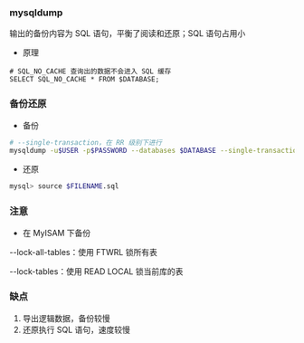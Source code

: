 ### mysqldump

输出的备份内容为 SQL 语句，平衡了阅读和还原；SQL 语句占用小

* 原理

```mysql
# SQL_NO_CACHE 查询出的数据不会进入 SQL 缓存
SELECT SQL_NO_CACHE * FROM $DATABASE;
```


### 备份还原

* 备份

```bash
# --single-transaction，在 RR 级别下进行
mysqldump -u$USER -p$PASSWORD --databases $DATABASE --single-transaction > $FILENAME.sql
```

* 还原

```bash
mysql> source $FILENAME.sql
```


### 注意

* 在 MyISAM 下备份

--lock-all-tables：使用 FTWRL 锁所有表

--lock-tables：使用 READ LOCAL 锁当前库的表


### 缺点

1. 导出逻辑数据，备份较慢
2. 还原执行 SQL 语句，速度较慢
